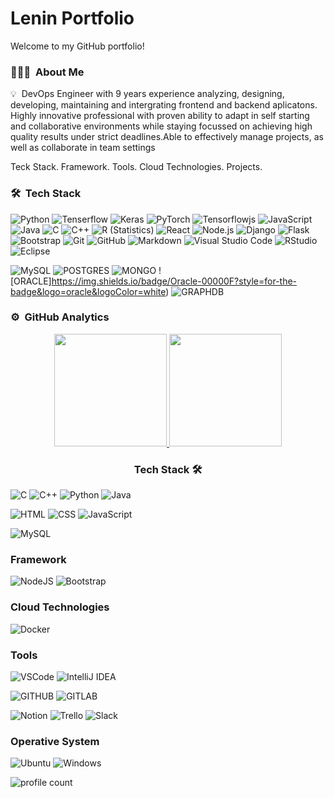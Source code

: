 
# Lenin Portfolio

Welcome to my GitHub portfolio! 

### 👨🏻‍💻 &nbsp;About Me

💡 &nbsp;DevOps Engineer with 9 years experience analyzing, designing, developing, maintaining and intergrating frontend and backend aplicatons. Highly innovative professional with proven ability to adapt in self starting
and collaborative environments while staying focussed on achieving high quality results under strict deadlines.Able to effectively 
manage projects, as well as collaborate in team settings

Teck Stack.
Framework.
Tools.
Cloud Technologies.
Projects.


### 🛠 &nbsp;Tech Stack

![Python](https://img.shields.io/badge/-Python-05122A?style=flat&logo=python)
![Tenserflow](https://img.shields.io/badge/-Tensorflow-05122A?style=flat&logo=tensorflow)
![Keras](https://img.shields.io/badge/-Keras-05122A?style=flat&logo=keras)
![PyTorch](https://img.shields.io/badge/-PyTorch-05122A?style=flat&logo=pytorch)
![Tensorflowjs](https://img.shields.io/badge/-Tensorflow.js-05122A?style=flat&logo=tensorflowjs)
![JavaScript](https://img.shields.io/badge/-JavaScript-05122A?style=flat&logo=javascript)
![Java](https://img.shields.io/badge/-Java-05122A?style=flat&logo=Java&logoColor=FFA518)
![C](https://img.shields.io/badge/-C-05122A?style=flat&logo=C&logoColor=A8B9CC)
![C++](https://img.shields.io/badge/-C++-05122A?style=flat&logo=C%2B%2B&logoColor=00599C)
![R (Statistics)](https://img.shields.io/badge/-R-05122A?style=flat&logo=R&logoColor=276DC3)
![React](https://img.shields.io/badge/-React-05122A?style=flat&logo=react)
![Node.js](https://img.shields.io/badge/-Node.js-05122A?style=flat&logo=node.js)
![Django](https://img.shields.io/badge/-Django-05122A?style=flat&logo=django&logoColor=092E20)
![Flask](https://img.shields.io/badge/-Flask-05122A?style=flat&logo=flask)
![Bootstrap](https://img.shields.io/badge/-Bootstrap-05122A?style=flat&logo=bootstrap&logoColor=563D7C)
![Git](https://img.shields.io/badge/-Git-05122A?style=flat&logo=git)
![GitHub](https://img.shields.io/badge/-GitHub-05122A?style=flat&logo=github)
![Markdown](https://img.shields.io/badge/-Markdown-05122A?style=flat&logo=markdown)
![Visual Studio Code](https://img.shields.io/badge/-Visual%20Studio%20Code-05122A?style=flat&logo=visual-studio-code&logoColor=007ACC)
![RStudio](https://img.shields.io/badge/-RStudio-05122A?style=flat&logo=rstudio)
![Eclipse](https://img.shields.io/badge/-Eclipse-05122A?style=flat&logo=eclipse-ide&logoColor=2C2255)


![MySQL](https://img.shields.io/badge/MySQL-00000F?style=for-the-badge&logo=mysql&logoColor=white)
![POSTGRES](https://img.shields.io/badge/POSTGRES-00001F?style=for-the-badge&logo=postgres&logoColor=white)
![MONGO](https://img.shields.io/badge/Mongo-00000F?style=for-the-badge&logo=mysql&logoColor=white)
![ORACLE]https://img.shields.io/badge/Oracle-00000F?style=for-the-badge&logo=oracle&logoColor=white)
![GRAPHDB](https://img.shields.io/badge/graphdb-00000F?style=for-the-badge&logo=graphdb&logoColor=white)

### ⚙️ &nbsp;GitHub Analytics

<p align="center">
<a href="https://github.com/AVS1508">
  <img height="180em" src="https://github-readme-stats-eight-theta.vercel.app/api?username=Onroe&show_icons=true&theme=algolia&include_all_commits=true&count_private=true"/>
  <img height="180em" src="https://github-readme-stats-eight-theta.vercel.app/api/top-langs/?username=Onroe&layout=compact&langs_count=8&theme=algolia"/>
</a>
</p>




<h3 align="center">Tech Stack 🛠</h3>

![C](https://img.shields.io/badge/C-00599C?style=for-the-badge&logo=c&logoColor=white)
![C++](https://img.shields.io/badge/C%2B%2B-00599C?style=for-the-badge&logo=c%2B%2B&logoColor=white)
![Python](https://img.shields.io/badge/Python-3776AB?style=for-the-badge&logo=python&logoColor=white)
![Java](https://img.shields.io/badge/Java-ED8B00?style=for-the-badge&logo=java&logoColor=white)

![HTML](https://img.shields.io/badge/HTML-239120?style=for-the-badge&logo=html5&logoColor=white)
![CSS](https://img.shields.io/badge/CSS-239120?&style=for-the-badge&logo=css3&logoColor=white)
![JavaScript](https://img.shields.io/badge/JavaScript-F7DF1E?style=for-the-badge&logo=javascript&logoColor=black)

![MySQL](https://img.shields.io/badge/MySQL-00000F?style=for-the-badge&logo=mysql&logoColor=white)

### Framework

![NodeJS](https://img.shields.io/badge/Node.js-43853D?style=for-the-badge&logo=node.js&logoColor=white)
![Bootstrap](https://img.shields.io/badge/Bootstrap-563D7C?style=for-the-badge&logo=bootstrap&logoColor=white)

### Cloud Technologies

![Docker](https://img.shields.io/badge/docker-%230db7ed.svg?style=for-the-badge&logo=docker&logoColor=white)

### Tools

![VSCode](https://img.shields.io/badge/Visual_Studio_Code-0078D4?style=for-the-badge&logo=visual%20studio%20code&logoColor=white)
![IntelliJ IDEA](https://img.shields.io/badge/IntelliJ_IDEA-000000.svg?style=for-the-badge&logo=intellij-idea&logoColor=white)

![GITHUB](https://img.shields.io/badge/GitHub-100000?style=for-the-badge&logo=github&logoColor=white)
![GITLAB](https://img.shields.io/badge/GitLab-330F63?style=for-the-badge&logo=gitlab&logoColor=white)

![Notion](https://img.shields.io/badge/Notion-000000?style=for-the-badge&logo=notion&logoColor=white)
![Trello](https://img.shields.io/badge/Trello-0052CC?style=for-the-badge&logo=trello&logoColor=white)
![Slack](https://img.shields.io/badge/Slack-4A154B?style=for-the-badge&logo=slack&logoColor=white)
### Operative System

![Ubuntu](https://img.shields.io/badge/Ubuntu-E95420?style=for-the-badge&logo=ubuntu&logoColor=white)
![Windows](https://img.shields.io/badge/Windows-0078D6?style=for-the-badge&logo=windows&logoColor=white)


![profile count](https://komarev.com/ghpvc/?username=Onroe&color=red)&nbsp;
